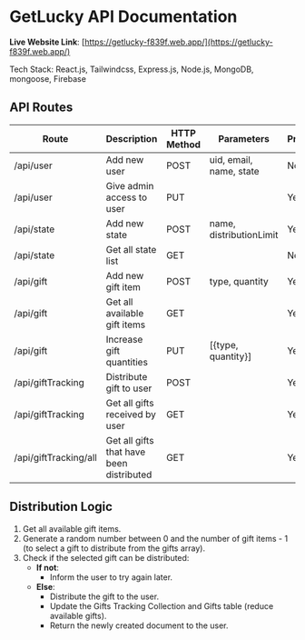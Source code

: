 # GetLucky API Documentation

**Live Website Link**: [https://getlucky-f839f.web.app/](https://getlucky-f839f.web.app/)

Tech Stack: React.js, Tailwindcss, Express.js, Node.js, MongoDB, mongoose, Firebase

## API Routes

| Route                | Description                   | HTTP Method | Parameters                  | Protected |
|----------------------|-------------------------------|-------------|-----------------------------|-----------|
| /api/user            | Add new user                  | POST        | uid, email, name, state     | No        |
| /api/user            | Give admin access to user     | PUT         |                             | Yes       |
| /api/state           | Add new state                 | POST        | name, distributionLimit     | Yes       |
| /api/state           | Get all state list            | GET         |                             | No        |
| /api/gift            | Add new gift item             | POST        | type, quantity              | Yes       |
| /api/gift            | Get all available gift items  | GET         |                             | Yes       |
| /api/gift            | Increase gift quantities      | PUT         | [{type, quantity}]          | Yes       |
| /api/giftTracking    | Distribute gift to user       | POST        |                             | Yes       |
| /api/giftTracking    | Get all gifts received by user| GET         |                             | Yes       |
| /api/giftTracking/all| Get all gifts that have been distributed | GET |         | Yes       |

## Distribution Logic

1. Get all available gift items.
2. Generate a random number between 0 and the number of gift items - 1 (to select a gift to distribute from the gifts array).
3. Check if the selected gift can be distributed:
   - **If not**:
     - Inform the user to try again later.
   - **Else**:
     - Distribute the gift to the user.
     - Update the Gifts Tracking Collection and Gifts table (reduce available gifts).
     - Return the newly created document to the user.
